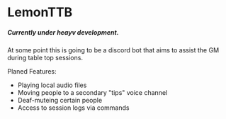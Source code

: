 # LemonTTB

##### Currently under heayv development.

At some point this is going to be a discord bot that aims to assist the GM during table top sessions.

Planed Features:
- Playing local audio files
- Moving people to a secondary "tips" voice channel
- Deaf-muteing certain people
- Access to session logs via commands

